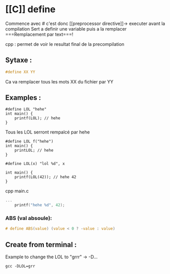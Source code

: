 # [[C]] define
Commence avec \# c'est donc [[preprocessor directive]]-> executer avant la compilation
Sert a definir une variable puis a la remplacer
===Remplacement par text===!

cpp : permet de voir le resultat final de la precompilation

## Sytaxe :
```C
#define XX YY
```

Ca va remplacer tous les mots  XX du fichier par YY

## Examples :
```C:main
#define LOL "hehe"
int main() {
	printf(LOL); // hehe
}
```
Tous les LOL serront rempalcé par hehe


```c:main
#define LOL f("hehe")
int main() {
	printLOL; // hehe
} 
```

```c:main
#define LOL(x) "lol %d", x

int main() {
	printf(LOL(42)); // hehe 42
} 
```
cpp main.c
```C
...
	printf("hehe %d", 42);
```
### ABS (val absoule):
```C
# define ABS(value) (value < 0 ? -value : value)
```

## Create from terminal :
Example to change the LOL to "grrr" -> -D...
```shell
gcc -DLOL=grr
```

